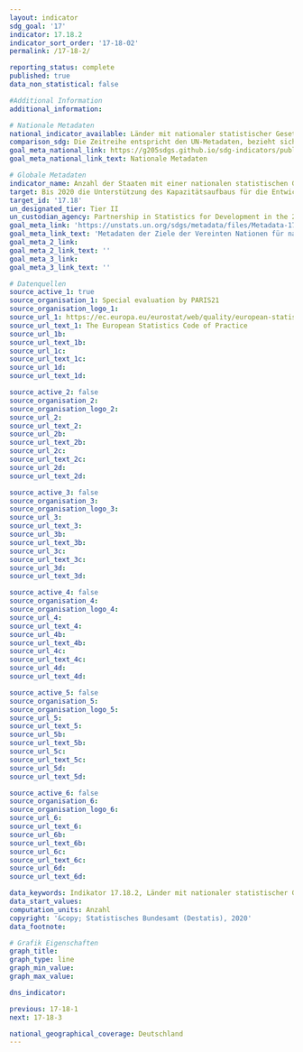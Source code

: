 ```yaml
---
layout: indicator
sdg_goal: '17'
indicator: 17.18.2
indicator_sort_order: '17-18-02'
permalink: /17-18-2/

reporting_status: complete
published: true
data_non_statistical: false

#Additional Information
additional_information: 

# Nationale Metadaten
national_indicator_available: Länder mit nationaler statistischer Gesetzgebung im Einklang mit den Grundsätzen der amtlichen Statistik
comparison_sdg: Die Zeitreihe entspricht den UN-Metadaten, bezieht sich aber nur auf Deutschland und nicht auf alle UN-Mitgliedsländer
goal_meta_national_link: https://g205sdgs.github.io/sdg-indicators/public/MetaDe/17.18.2.pdf
goal_meta_national_link_text: Nationale Metadaten

# Globale Metadaten
indicator_name: Anzahl der Staaten mit einer nationalen statistischen Gesetzgebung im Einklang mit den Grundprinzipien der amtlichen Statistik
target: Bis 2020 die Unterstützung des Kapazitätsaufbaus für die Entwicklungsländer und namentlich die am wenigsten entwickelten Länder und die kleinen Inselentwicklungsländer erhöhen, mit dem Ziel, über erheblich mehr hochwertige, aktuelle und verlässliche Daten zu verfügen, die nach Einkommen, Geschlecht, Alter, Rasse, Ethnizität, Migrationsstatus, Behinderung, geografischer Lage und sonstigen im nationalen Kontext relevanten Merkmalen aufgeschlüsselt sind
target_id: '17.18'
un_designated_tier: Tier II
un_custodian_agency: Partnership in Statistics for Development in the 21st Century (PARIS21)
goal_meta_link: 'https://unstats.un.org/sdgs/metadata/files/Metadata-17-18-02.pdf'
goal_meta_link_text: 'Metadaten der Ziele der Vereinten Nationen für nachhaltige Entwicklung'
goal_meta_2_link: 
goal_meta_2_link_text: ''
goal_meta_3_link: 
goal_meta_3_link_text: ''

# Datenquellen
source_active_1: true
source_organisation_1: Special evaluation by PARIS21
source_organisation_logo_1: 
source_url_1: https://ec.europa.eu/eurostat/web/quality/european-statistics-code-of-practice
source_url_text_1: The European Statistics Code of Practice
source_url_1b: 
source_url_text_1b: 
source_url_1c: 
source_url_text_1c: 
source_url_1d: 
source_url_text_1d: 

source_active_2: false
source_organisation_2: 
source_organisation_logo_2: 
source_url_2: 
source_url_text_2: 
source_url_2b: 
source_url_text_2b: 
source_url_2c: 
source_url_text_2c: 
source_url_2d: 
source_url_text_2d: 

source_active_3: false
source_organisation_3: 
source_organisation_logo_3: 
source_url_3: 
source_url_text_3: 
source_url_3b: 
source_url_text_3b: 
source_url_3c: 
source_url_text_3c: 
source_url_3d: 
source_url_text_3d: 

source_active_4: false
source_organisation_4: 
source_organisation_logo_4: 
source_url_4: 
source_url_text_4: 
source_url_4b: 
source_url_text_4b: 
source_url_4c: 
source_url_text_4c: 
source_url_4d: 
source_url_text_4d: 

source_active_5: false
source_organisation_5: 
source_organisation_logo_5: 
source_url_5: 
source_url_text_5: 
source_url_5b: 
source_url_text_5b: 
source_url_5c: 
source_url_text_5c: 
source_url_5d: 
source_url_text_5d: 

source_active_6: false
source_organisation_6: 
source_organisation_logo_6: 
source_url_6: 
source_url_text_6: 
source_url_6b: 
source_url_text_6b: 
source_url_6c: 
source_url_text_6c: 
source_url_6d: 
source_url_text_6d: 

data_keywords: Indikator 17.18.2, Länder mit nationaler statistischer Gesetzgebung im Einklang mit den Grundsätzen der amtlichen Statistik, PARIS21
data_start_values:
computation_units: Anzahl
copyright: '&copy; Statistisches Bundesamt (Destatis), 2020'
data_footnote: 

# Grafik Eigenschaften
graph_title: 
graph_type: line
graph_min_value: 
graph_max_value: 

dns_indicator: 

previous: 17-18-1
next: 17-18-3

national_geographical_coverage: Deutschland
---
```


